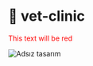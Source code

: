 
# 🐾 vet-clinic

<p style="color:red;">This text will be red</p>



![Adsız tasarım](https://github.com/user-attachments/assets/64e7ad2f-c971-442c-81f0-972b956a8159)
